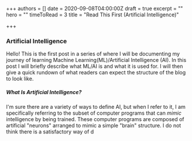 +++
authors = []
date = 2020-09-08T04:00:00Z
draft = true
excerpt = ""
hero = ""
timeToRead = 3
title = "Read This First (Artificial Intelligence)"

+++
### Artificial Intelligence

Hello! This is the first post in a series of where I will be documenting my journey of learning Machine Learning(ML)/Artificial Intelligence (AI). In this post I will briefly describe what ML/AI is and what it is used for. I will then give a quick rundown of what readers can expect the structure of the blog to look like. 

##### What Is Artificial Intelligence?

I'm sure there are a variety of ways to define AI, but when I refer to it, I am specifically referring to the subset of computer programs that can _mimic_ intelligence by being trained. These computer programs are composed of artificial "neurons" arranged to mimic a simple "brain" structure.  I do not think there is a satisfactory way of d